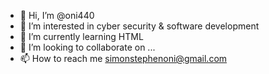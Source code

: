 - 👋 Hi, I’m @oni440
- 👀 I’m interested in cyber security & software development
- 🌱 I’m currently learning HTML
- 💞️ I’m looking to collaborate on ...
- 📫 How to reach me simonstephenoni@gmail.com

<!---
oni440/oni440 is a ✨ special ✨ repository because its `README.md` (this file) appears on your GitHub profile.
You can click the Preview link to take a look at your changes.
--->
